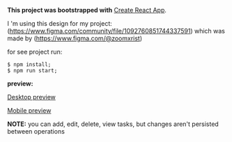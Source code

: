 ﻿**This project was bootstrapped with** [Create React App](https://github.com/facebook/create-react-app).

I 'm using this design for my project: (https://www.figma.com/community/file/1092760851744337591)
which was made by (https://www.figma.com/@zoomxrist)

for see project run:

    $ npm install;
    $ npm run start;

**preview:**

[Desktop preview](https://drive.google.com/file/d/1-oFbxOFAuOWLGi9tk0OhV-CUE4FLnr6C/view?usp=sharing)

[Mobile preview](https://drive.google.com/file/d/1ny9sqexssUSp2Jn1XbqOkasPjp9d1Lt3/view?usp=sharing)

**NOTE:** you can add, edit, delete, view tasks, but changes aren't persisted between operations
